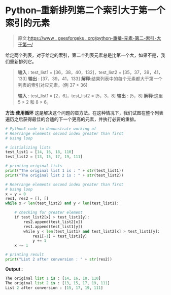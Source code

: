 # Python–重新排列第二个索引大于第一个索引的元素

> 原文:[https://www . geesforgeks . org/python-重排-元素-第二-索引-大于第一/](https://www.geeksforgeeks.org/python-rearrange-elements-second-index-greater-than-first/)

给定两个列表，对于给定的索引，第二个列表元素总是比第一个大，如果不是，我们重新排列它。

> **输入** : test_list1 = [36，38，40，132]，test_list2 = [35，37，39，41，133]
> **输出** : [37，39，41，133]
> **解释**:结果列表中的每个元素都大于第一个列表的索引对应元素。(例 37 > 36)
> 
> **输入** : test_list1 = [2，6]，test_list2 = [5，3，8]
> **输出** : [5，8]
> **解释**:这里 5 > 2 和 8 > 6。

**方法:使用循环**
这是解决这个问题的蛮方法。在这种情况下，我们试图在整个列表遍历之后获得最佳的合适的下一个更高的元素，并执行必要的重排。

```py
# Python3 code to demonstrate working of 
# Rearrange elements second index greater than first
# Using loop

# initializing lists
test_list1 = [14, 16, 18, 110]
test_list2 = [13, 15, 17, 19, 111]

# printing original lists
print("The original list 1 is : " + str(test_list1))
print("The original list 2 is : " + str(test_list2))

# Rearrange elements second index greater than first
# Using loop
x = y = 0
res1, res2 = [], []
while x < len(test_list2) and y < len(test_list1):

    # checking for greater element
    if test_list2[x] > test_list1[y]:
        res2.append(test_list2[x])
        res1.append(test_list1[y])
        while y < len(test_list1) and test_list2[x] > test_list1[y]:
            res1[-1] = test_list1[y]
            y += 1
    x += 1

# printing result 
print("List 2 after conversion : " + str(res2))
```

**Output :**

```py
The original list 1 is : [14, 16, 18, 110]
The original list 2 is : [13, 15, 17, 19, 111]
List 2 after conversion : [15, 17, 19, 111]

```